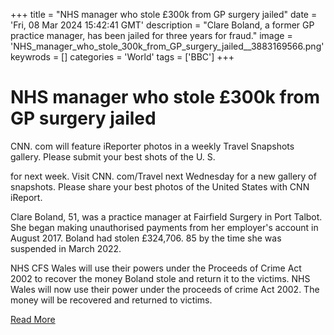 +++
title = "NHS manager who stole £300k from GP surgery jailed"
date = 'Fri, 08 Mar 2024 15:42:41 GMT'
description = "Clare Boland, a former GP practice manager, has been jailed for three years for fraud."
image = 'NHS_manager_who_stole_300k_from_GP_surgery_jailed__3883169566.png'
keywrods =  []
categories = 'World'
tags = ['BBC']
+++

# NHS manager who stole £300k from GP surgery jailed

CNN.
com will feature iReporter photos in a weekly Travel Snapshots gallery.
Please submit your best shots of the U.
S.

for next week.
Visit CNN.
com/Travel next Wednesday for a new gallery of snapshots.
Please share your best photos of the United States with CNN iReport.

Clare Boland, 51, was a practice manager at Fairfield Surgery in Port Talbot.
She began making unauthorised payments from her employer<bb>'s account in August 2017.
Boland had stolen £324,706.
85 by the time she was suspended in March 2022.

NHS CFS Wales will use their powers under the Proceeds of Crime Act 2002 to recover the money Boland stole and return it to the victims.
NHS Wales will now use their power under the proceeds of crime Act 2002.
The money will be recovered and returned to victims.


[Read More](https://www.bbc.co.uk/news/uk-wales-68511464)
